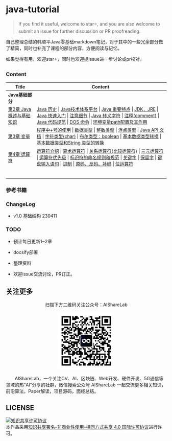 # java-tutorial

> If you find it useful, welcome to star⭐, and you are also welcome to submit an issue for further discussion or PR proofreading.

自己整理总结的韩顺平Java零基础markdown笔记，对于其中的一些冗余部分做了精简，同时也补充了课程的部分内容，方便阅读与记忆。

如果觉得有用，欢迎star⭐，同时也欢迎提issue进一步讨论或pr校对。

### Content

| Title                                                        | Content                                                      |
| ------------------------------------------------------------ | ------------------------------------------------------------ |
| **Java基础部分**                                             |                                                              |
| [第2章 Java概述与基础知识](https://github.com/timerring/java-tutorial/blob/main/ch02_java_overview.md#第2章-java概述与基础知识) | [Java 历史](https://github.com/timerring/java-tutorial/blob/main/ch02_java_overview.md#java-历史)  \|  [Java技术体系平台](https://github.com/timerring/java-tutorial/blob/main/ch02_java_overview.md#java技术体系平台)  \|  [Java 重要特点](https://github.com/timerring/java-tutorial/blob/main/ch02_java_overview.md#java-重要特点)  \|  [JDK，JRE](https://github.com/timerring/java-tutorial/blob/main/ch02_java_overview.md#jdkjre)  \|  [Java 快速入门](https://github.com/timerring/java-tutorial/blob/main/ch02_java_overview.md#java-快速入门)  \|  [注意细节](https://github.com/timerring/java-tutorial/blob/main/ch02_java_overview.md#注意细节)  \|  [Java 转义字符](https://github.com/timerring/java-tutorial/blob/main/ch02_java_overview.md#java-转义字符)  \|  [注释(comment)](https://github.com/timerring/java-tutorial/blob/main/ch02_java_overview.md#注释comment)  \|  [Java 代码规范](https://github.com/timerring/java-tutorial/blob/main/ch02_java_overview.md#java-代码规范)  \|  [DOS 命令](https://github.com/timerring/java-tutorial/blob/main/ch02_java_overview.md#dos-命令)  \|  [环境变量path配置及其作用](https://github.com/timerring/java-tutorial/blob/main/ch02_java_overview.md#环境变量path配置及其作用) |
| [第3章 变量](https://github.com/timerring/java-tutorial/blob/main/ch03_variable.md#第3章-变量) | [程序中+号的使用](https://github.com/timerring/java-tutorial/blob/main/ch03_variable.md#程序中号的使用)   \|  [数据类型](https://github.com/timerring/java-tutorial/blob/main/ch03_variable.md#数据类型)  \|  [整数类型](https://github.com/timerring/java-tutorial/blob/main/ch03_variable.md#整数类型)  \|  [浮点类型](https://github.com/timerring/java-tutorial/blob/main/ch03_variable.md#浮点类型)  \|  [Java API 文档](https://github.com/timerring/java-tutorial/blob/main/ch03_variable.md#java-api-文档)  \|  [字符类型(char)](https://github.com/timerring/java-tutorial/blob/main/ch03_variable.md#字符类型char)  \|  [布尔类型：boolean](https://github.com/timerring/java-tutorial/blob/main/ch03_variable.md#布尔类型boolean)  \|  [基本数据类型转换](https://github.com/timerring/java-tutorial/blob/main/ch03_variable.md#基本数据类型转换)  \|    [ 基本数据类型和String 类型的转换](https://github.com/timerring/java-tutorial/blob/main/ch03_variable.md#基本数据类型和string-类型的转换) |
| [第4章 运算符](https://github.com/timerring/java-tutorial/blob/main/ch04_operator.md#第4章-运算符) | [运算符介绍](https://github.com/timerring/java-tutorial/blob/main/ch04_operator.md#运算符介绍)  \|  [算术运算符](https://github.com/timerring/java-tutorial/blob/main/ch04_operator.md#算术运算符)  \|  [关系运算符(比较运算符)](https://github.com/timerring/java-tutorial/blob/main/ch04_operator.md#关系运算符比较运算符)  \|  [三元运算符](https://github.com/timerring/java-tutorial/blob/main/ch04_operator.md#三元运算符)  \|  [运算符优先级](https://github.com/timerring/java-tutorial/blob/main/ch04_operator.md#运算符优先级)  \|  [标识符的命名规则和规范](https://github.com/timerring/java-tutorial/blob/main/ch04_operator.md#标识符的命名规则和规范)  \|  [关键字](https://github.com/timerring/java-tutorial/blob/main/ch04_operator.md#关键字)  \|  [保留字](https://github.com/timerring/java-tutorial/blob/main/ch04_operator.md#保留字)  \|  [键盘输入语句](https://github.com/timerring/java-tutorial/blob/main/ch04_operator.md#键盘输入语句)  \|  [进制](https://github.com/timerring/java-tutorial/blob/main/ch04_operator.md#进制)  \|  [原码、反码、补码](https://github.com/timerring/java-tutorial/blob/main/ch04_operator.md#原码反码补码)  \|  [位运算符](https://github.com/timerring/java-tutorial/blob/main/ch04_operator.md#位运算符) |
|                                                              |                                                              |
|                                                              |                                                              |
| &emsp;                                                       | &emsp;                                                       |

### 参考书籍

### ChangeLog

- v1.0 基础结构 230411

### TODO

- 预计每日更新1~2章

- docsify部署

- 整理资料

- 欢迎issue交流讨论，PR订正。

## 关注更多

<div align=center>
<p>扫描下方二维码关注公众号：AIShareLab</p>
<img src="resources/qrcode.jpg" width = "180" height = "180">
</div>

&emsp;&emsp;AIShareLab，一个关注CV、AI、区块链、Web开发、硬件开发、5G通信等领域的热“AI”分享的社群，微信搜索公众号 AIShareLab 一起交流更多相关知识，前沿算法，Paper解读，项目源码，面经总结。﻿

## LICENSE

<a rel="license" href="http://creativecommons.org/licenses/by-nc-sa/4.0/"><img alt="知识共享许可协议" style="border-width:0" src="https://img.shields.io/badge/license-CC BY--NC--SA 4.0-lightgrey" /></a><br />本作品采用<a rel="license" href="http://creativecommons.org/licenses/by-nc-sa/4.0/">知识共享署名-非商业性使用-相同方式共享 4.0 国际许可协议</a>进行许可。
